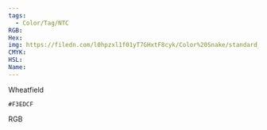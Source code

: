 ```yaml
---
tags:
  - Color/Tag/NTC
RGB:
Hex:
img: https://filedn.com/l0hpzxl1f01yT7GHxtF8cyk/Color%20Snake/standard_csv_to_svg/F3EDCF.svg
CMYK:
HSL:
Name:
---
```

Wheatfield
```palette
#F3EDCF
```
RGB
